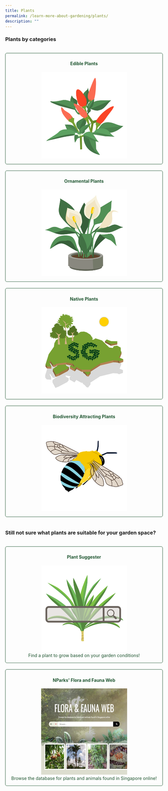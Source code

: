 ```yaml
---
title: Plants
permalink: /learn-more-about-gardening/plants/
description: ""
---
```

<style>
	.wrapper {
		display: grid;
		grid-template-columns: repeat(auto-fit, minmax(275px, 1fr));
		grid-template-rows: auto-fit;
		column-gap: 20px;
		row-gap: 20px;
	}

	.box {
		border: solid 1px #215732 ;
		border-radius: 5px;
		padding: 5px 10px 15px 10px;
		text-align:center;
	}
	
	a:link.button, a:visited.button {
		text-decoration:none;
		color:#215732
	}
	
	a:hover.button {
		border: solid 5px;
		border-radius: 10px;
	}
</style>

<section>
	<h3>Plants by categories</h3><br>
	<div class="wrapper">
		<a class="button" href="/page-index/glossary/edible-plants/"><div class="box">
			<h4>Edible Plants</h4>
			<img style="height:275px; width:275px" src="/images/Graphics/edibleplant_6oct.png"><br>
		</div></a>
		<a class="button" href="/page-index/glossary/ornamental-plants/"><div class="box">
			<h4>Ornamental Plants</h4>
			<img style="height:275px; width:275px" src="/images/Graphics/ornamentalplant_6oct.png"><br>
		</div></a>
		<a class="button" href="/page-index/glossary/native-plants/"><div class="box">
			<h4>Native Plants</h4>
			<img style="height:275px; width:275px" src="/images/Graphics/nativeplant_6oct.png"><br>
		</div></a>
		<a class="button" href="/page-index/glossary/biodiversity-attracting-plants/"><div class="box">
			<h4>Biodiversity Attracting Plants</h4>
			<img style="height:275px; width:275px" src="/images/Graphics/biodivplant_6oct.png"><br>
		</div></a>
	</div>
	<br>
</section>

<section>
	<h3>Still not sure what plants are suitable for your garden space?</h3><br>
	<div class="wrapper">
		<a class="button" href="/digital-tools/plant-search/"><div class="box">
			<h4>Plant Suggester</h4>
			<img style="height:275px; width:275px" src="/images/Digital%20Tools/plantsearchicon_square.png"><br>
			Find a plant to grow based on your garden conditions!
			<br>
		</div></a>
		<a class="button" href="https://www.nparks.gov.sg/florafaunaweb"><div class="box">
			<h4>NParks' Flora and Fauna Web</h4>
			<img style="height:275px; width:275px" src="/images/florafaunaweb.jpg"><br>
			Browse the database for plants and animals found in Singapore online!
			<br>
		</div></a>
	</div>
</section>